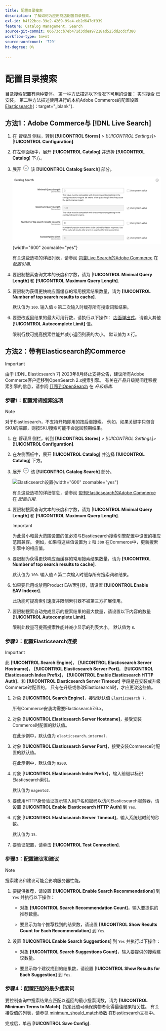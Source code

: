 ```yaml
---
title: 配置目录搜索
description: 了解如何为应用商店配置目录搜索。
exl-id: b4f22bce-39e2-4269-99a4-eb2d647df939
feature: Catalog Management, Search
source-git-commit: 06673ccb7eb471d3ddea97218ad525dd2cdcf380
workflow-type: tm+mt
source-wordcount: '729'
ht-degree: 0%

---
```


# 配置目录搜索

目录搜索配置有两种变体。 第一种方法描述以下情况下可用的设置： [实时搜索](https://experienceleague.adobe.com/docs/commerce-merchant-services/live-search/overview.html) 已安装。 第二种方法描述使用进行的本机Adobe Commerce的配置设置 [Elasticsearch][1]{：target=&quot;_blank&quot;}.

## 方法1：Adobe Commerce与 [!DNL Live Search]

1. 在 _管理员_ 侧栏，转到 **[!UICONTROL Stores]** > _[!UICONTROL Settings]_>**[!UICONTROL Configuration]**.

1. 在左侧面板中，展开 **[!UICONTROL Catalog]** 并选择 **[!UICONTROL Catalog]** 下方。

1. 展开 ![扩展选择器](../assets/icon-display-expand.png) 该 **[!UICONTROL Catalog Search]** 部分。

   ![实时搜索的目录搜索](../configuration-reference/catalog/assets/catalog-search-live-search.png){width="600" zoomable="yes"}

   有关这些选项的详细列表，请参阅 [包含Live Search的Adobe Commerce](../configuration-reference/catalog/catalog.md#adobe-commerce-with-live-search) 在 _配置引用_.

1. 要限制搜索查询文本的长度和字数，请为 **[!UICONTROL Minimal Query Length]** 和 **[!UICONTROL Maximum Query Length]**.

1. 要限制为获得更快响应而缓存的常用搜索结果数量，请为 **[!UICONTROL Number of top search results to cache]**.

   默认值为 `100`. 输入值 `0` 第二次输入时缓存所有搜索词和结果。

1. 要更改返回结果的最大可用行数，请执行以下操作： [店面弹出式](https://experienceleague.adobe.com/docs/commerce-merchant-services/live-search/live-search-storefront/quick-tour.html)，请输入其他 **[!UICONTROL Autocomplete Limit]** 值。

   限制行数可提高搜索性能并减小返回列表的大小。 默认值为 `8` 行。

## 方法2：带有Elasticsearch的Commerce

>[!IMPORTANT]
>
>由于 [!DNL Elasticsearch 7] 2023年8月终止支持公告，建议所有Adobe Commerce客户迁移到OpenSearch 2.x搜索引擎。 有关在产品升级期间迁移搜索引擎的信息，请参阅 [迁移到OpenSearch](https://experienceleague.adobe.com/docs/commerce-operations/upgrade-guide/prepare/opensearch-migration.html) 在 _升级指南_.

### 步骤1：配置常规搜索选项

>[!NOTE]
>
>对于Elasticsearch，不支持开箱即用的按后缀搜索。 例如，如果关键字只包含SKU的端部，则按SKU搜索可能不会返回预期结果。

1. 在 _管理员_ 侧栏，转到 **[!UICONTROL Stores]** > _[!UICONTROL Settings]_>**[!UICONTROL Configuration]**.

1. 在左侧面板中，展开 **[!UICONTROL Catalog]** 并选择 **[!UICONTROL Catalog]** 下方。

1. 展开 ![扩展选择器](../assets/icon-display-expand.png) 该 **[!UICONTROL Catalog Search]** 部分。

   ![Elasticsearch设置](../configuration-reference/catalog/assets/catalog-search-elasticsearch.png){width="600" zoomable="yes"}

   有关这些选项的详细信息，请参阅 [带有Elasticsearch的Adobe Commerce](../configuration-reference/catalog/catalog.md#adobe-commerce-with-elasticsearch) 在 _配置引用_.

1. 要限制搜索查询文本的长度和字数，请为 **[!UICONTROL Minimal Query Length]** 和 **[!UICONTROL Maximum Query Length]**.

   >[!IMPORTANT]
   >
   >为此最小和最大范围设置的值必须与Elasticsearch搜索引擎配置中设置的相应范围兼容。 例如，如果将这些值设置为 `2` 和 `300` 在Commerce中，更新搜索引擎中的相应值。

1. 要限制为获得更快响应而缓存的常用搜索结果数量，请为 **[!UICONTROL Number of top search results to cache]**.

   默认值为 `100`. 输入值 `0` 第二次输入时缓存所有搜索词和结果。

1. 如果要启用或禁用Product EAV索引器，请设置 **[!UICONTROL Enable EAV Indexer]**.

   此功能可提高索引速度并限制索引器不被第三方扩展使用。

1. 要限制搜索自动完成显示的搜索结果的最大数量，请设置以下内容的数量 **[!UICONTROL Autocomplete Limit]**.

   限制此数量可提高搜索性能并减小显示的列表大小。 默认值为 `8`.

### 步骤2：配置Elasticsearch连接

>[!IMPORTANT]
>
>此 **[!UICONTROL Search Engine]**， **[!UICONTROL Elasticsearch Server Hostname]**， **[!UICONTROL Elasticsearch Server Port]**， **[!UICONTROL Elasticsearch Index Prefix]**， **[!UICONTROL Enable Elasticsearch HTTP Auth]**、和 **[!UICONTROL Elasticsearch Server Timeout]** 字段是在安装或升级Commerce时配置的。 只有在升级或修改Elasticsearch时，才应更改这些值。

1. 对象 **[!UICONTROL Search Engine]**，接受默认值 `Elasticsearch 7`.

   所有Commerce安装均需要Elasticsearch7.6.x。

1. 对象 **[!UICONTROL Elasticsearch Server Hostname]**，接受安装Commerce时配置的默认值。

   在此示例中，默认值为 `elasticsearch.internal`.

1. 对象 **[!UICONTROL Elasticsearch Server Port]**，接受安装Commerce时配置的默认值。

   在此示例中，默认值为 `9200`.

1. 对象 **[!UICONTROL Elasticsearch Index Prefix]**，输入前缀以标识Elasticsearch索引。

   默认值为 `magento2`.

1. 要使用HTTP身份验证提示输入用户名和密码以访问Elasticsearch服务器，请设置 **[!UICONTROL Enable Elasticsearch HTTP Auth]** 到 `Yes`.

1. 对象 **[!UICONTROL Elasticsearch Server Timeout]**，输入系统超时前的秒数。

   默认值为 `15`.

1. 要验证配置，请单击 **[!UICONTROL Test Connection]**.

### 步骤3：配置建议和建议

>[!NOTE]
>
>搜索建议和建议可能会影响服务器性能。

1. 要提供推荐，请设置 **[!UICONTROL Enable Search Recommendations]** 到 `Yes` 并执行以下操作：

   - 对象 **[!UICONTROL Search Recommendation Count]**，输入要提供的推荐数量。

   - 要显示为每个推荐找到的结果数，请设置 **[!UICONTROL Show Results Count for Each Recommendation]** 到 `Yes`.

1. 设置 **[!UICONTROL Enable Search Suggestions]** 到 `Yes` 并执行以下操作：

   - 对象 **[!UICONTROL Search Suggestions Count]**，输入要提供的搜索建议数量。

   - 要显示每个建议找到的结果数，请设置 **[!UICONTROL Show Results for Each Suggestion]** 到 `Yes`.

### 步骤4：配置匹配的最少搜索词

要控制查询中搜索结果应匹配以返回的最小搜索词数，请为 **[!UICONTROL Minimum Terms to Match]**. 指定此值可确保购物者获得最佳结果相关性。 有关接受值的列表，请参见 [minimum_should_match参数](https://www.elastic.co/guide/en/elasticsearch/reference/current/query-dsl-minimum-should-match.html) 在Elasticsearch文档中。

完成后，单击 **[!UICONTROL Save Config]**.

[1]: https://experienceleague.adobe.com/docs/commerce-operations/installation-guide/prerequisites/search-engine/overview.html
[2]: https://experienceleague.adobe.com/docs/commerce-operations/configuration-guide/search/overview-search.html
